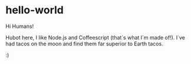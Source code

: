 # hello-world

Hi Humans!

Hubot here, I like Node.js and Coffeescript (that´s what I´m made of!).
I´ve had tacos on the moon and find them far superior to Earth tacos.

:)

